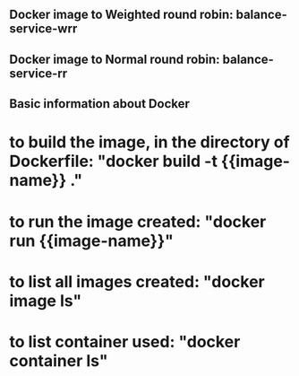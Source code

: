 ## Docker image to Weighted round robin: balance-service-wrr
## Docker image to Normal round robin: balance-service-rr

## Basic information about Docker
# to build the image, in the directory of Dockerfile: "docker build -t {{image-name}} ."
# to run the image created: "docker run {{image-name}}"
# to list all images created: "docker image ls"
# to list container used: "docker container ls"
